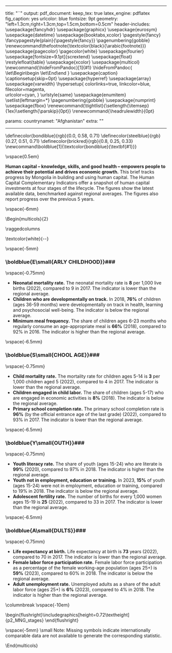 

---
title: "¨"
output:
  pdf_document: 
    keep_tex: true
  latex_engine: pdflatex
  fig_caption: yes
  urlcolor: blue
fontsize: 9pt
geometry: "left=1.3cm,right=1.3cm,top=1.5cm,bottom=0.5cm"
header-includes:  \usepackage{fancyhdr} 
  \usepackage{graphicx}
  \usepackage{eurosym}
  \usepackage{datetime}
  \usepackage{booktabs,xcolor} \pagestyle{fancy}  
  \fancypagestyle{plain}{\pagestyle{fancy}}
  \pagenumbering{gobble}
  \renewcommand\thefootnote{\textcolor{black}{\arabic{footnote}}}
  \usepackage{pagecolor}
  \pagecolor{white}
  \usepackage{fourier}
  \usepackage[fontsize=9.1pt]{scrextend}
  \usepackage{float}
  \restylefloat{table}
  \usepackage{xcolor}
  \usepackage{multicol}
  \newcommand{\hideFromPandoc}[1]{#1}
  \hideFromPandoc{
    \let\Begin\begin
    \let\End\end
  }
  \usepackage{caption}
  \captionsetup{skip=0pt}
  \usepackage{hyperref}
  \usepackage{array}
  \usepackage{varwidth}
  \hypersetup{
      colorlinks=true,
      linkcolor=blue,
      filecolor=magenta,      
      urlcolor=cyan,
  }
  \urlstyle{same}
  \usepackage{enumitem}
  \setlist{leftmargin=*}
  \pagenumbering{gobble}
  \usepackage{numprint}
  \usepackage{fbox}
  \renewcommand{\tightlist}{\setlength{\itemsep}{1ex}\setlength{\parskip}{0pt}}
  \renewcommand{\headrulewidth}{0pt}
  
params:
  countrynamet: "Afghanistan"
  extra: ""

---
\definecolor{bondiblue}{rgb}{0.0, 0.58, 0.71}
\definecolor{steelblue}{rgb}{0.27, 0.51, 0.71}
\definecolor{brickred}{rgb}{0.8, 0.25, 0.33}
\newcommand\boldblue[1]{\textcolor{bondiblue}{\textbf{#1}}}

\vspace{0.5em}

**Human capital – knowledge, skills, and good health – empowers people to achieve their potential and drives economic growth.** This brief tracks progress by Mongolia in building and using human capital. The Human Capital Complementary Indicators offer a snapshot of human capital investments at four stages of the lifecycle. The figures show the latest available data, benchmarked against regional averages. The figures also report progress over the previous 5 years.

\vspace{-6mm}

\Begin{multicols}{2} 



\raggedcolumns

\textcolor{white}{--}

\vspace{-5mm}

### \boldblue{E\small{ARLY CHILDHOOD}}###

\vspace{-0.75mm}

* **Neonatal mortality rate.** The neonatal mortality rate is **8** per 1,000 live births (2022), compared to 9 in 2017. The indicator is lower than the regional average.
* **Children who are developmentally on track.** In 2018, **76%** of children (ages 36-59 months) were developmentally on track in health, learning and psychosocial well-being. The indicator is below the regional average.
* **Minimum meal frequency.** The share of children ages 6-23 months who regularly consume an age-appropriate meal is **66%** (2018), compared to 92% in 2016. The indicator is higher than the regional average.

\vspace{-6.5mm}

### \boldblue{S\small{CHOOL AGE}}###

\vspace{-0.75mm}

* **Child mortality rate.**  The mortality rate for children ages 5-14 is **3** per 1,000 children aged 5 (2022), compared to 4 in 2017. The indicator is lower than the regional average.
* **Children engaged in child labor.** The share of children (ages 5-17) who are engaged in economic activities is **8%** (2018). The indicator is below the regional average.
* **Primary school completion rate.** The primary school completion rate is  **96%** (by the official entrance age of the last grade) (2022), compared to 93% in 2017. The indicator is lower than the regional average.

\vspace{-6.5mm}

### \boldblue{Y\small{OUTH}}###

\vspace{-0.75mm}

* **Youth literacy rate.** The share of youth (ages 15-24) who are literate is **99%** (2020), compared to 97% in 2018. The indicator is higher than the regional average.
* **Youth not in employment, education or training.** In 2023, **15%** of youth (ages 15-24) were not in employment, education or training, compared to 19% in 2018. The indicator is below the regional average.
* **Adolescent fertility rate.** The number of births for every 1,000 women ages 15-19 is **25** (2022), compared to 33 in 2017. The indicator is lower than the regional average.

\vspace{-6.5mm}

### \boldblue{A\small{DULTS}}###

\vspace{-0.75mm}

* **Life expectancy at birth.** Life expectancy at birth is **73** years (2022), compared to 70 in 2017. The indicator is lower than the regional average.
* **Female labor force participation rate.** Female labor force participation as a percentage of the female working-age population (ages 25+) is **59%** (2023), compared to 60% in 2018. The indicator is below the regional average.
* **Adult unemployment rate.** Unemployed adults as a share of the adult labor force (ages 25+) is **6%** (2023), compared to 4% in 2018. The indicator is higher than the regional average.


\columnbreak 
\vspace{-10em}

\begin{flushright}\includegraphics[height=0.72\textheight]{p2_MNG_stages} \end{flushright}

\vspace{-5mm}
\small Note: Missing symbols indicate internationally comparable data are not available to generate the corresponding statistic.
<!-- \vspace(0.1mm) -->

\End{multicols}
